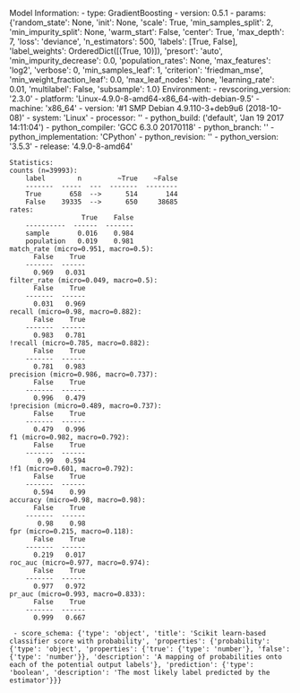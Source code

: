 Model Information:
	 - type: GradientBoosting
	 - version: 0.5.1
	 - params: {'random_state': None, 'init': None, 'scale': True, 'min_samples_split': 2, 'min_impurity_split': None, 'warm_start': False, 'center': True, 'max_depth': 7, 'loss': 'deviance', 'n_estimators': 500, 'labels': [True, False], 'label_weights': OrderedDict([(True, 10)]), 'presort': 'auto', 'min_impurity_decrease': 0.0, 'population_rates': None, 'max_features': 'log2', 'verbose': 0, 'min_samples_leaf': 1, 'criterion': 'friedman_mse', 'min_weight_fraction_leaf': 0.0, 'max_leaf_nodes': None, 'learning_rate': 0.01, 'multilabel': False, 'subsample': 1.0}
	Environment:
	 - revscoring_version: '2.3.0'
	 - platform: 'Linux-4.9.0-8-amd64-x86_64-with-debian-9.5'
	 - machine: 'x86_64'
	 - version: '#1 SMP Debian 4.9.110-3+deb9u6 (2018-10-08)'
	 - system: 'Linux'
	 - processor: ''
	 - python_build: ('default', 'Jan 19 2017 14:11:04')
	 - python_compiler: 'GCC 6.3.0 20170118'
	 - python_branch: ''
	 - python_implementation: 'CPython'
	 - python_revision: ''
	 - python_version: '3.5.3'
	 - release: '4.9.0-8-amd64'
	
	Statistics:
	counts (n=39993):
		label        n         ~True    ~False
		-------  -----  ---  -------  --------
		True       658  -->      514       144
		False    39335  -->      650     38685
	rates:
		              True    False
		----------  ------  -------
		sample       0.016    0.984
		population   0.019    0.981
	match_rate (micro=0.951, macro=0.5):
		  False    True
		-------  ------
		  0.969   0.031
	filter_rate (micro=0.049, macro=0.5):
		  False    True
		-------  ------
		  0.031   0.969
	recall (micro=0.98, macro=0.882):
		  False    True
		-------  ------
		  0.983   0.781
	!recall (micro=0.785, macro=0.882):
		  False    True
		-------  ------
		  0.781   0.983
	precision (micro=0.986, macro=0.737):
		  False    True
		-------  ------
		  0.996   0.479
	!precision (micro=0.489, macro=0.737):
		  False    True
		-------  ------
		  0.479   0.996
	f1 (micro=0.982, macro=0.792):
		  False    True
		-------  ------
		   0.99   0.594
	!f1 (micro=0.601, macro=0.792):
		  False    True
		-------  ------
		  0.594    0.99
	accuracy (micro=0.98, macro=0.98):
		  False    True
		-------  ------
		   0.98    0.98
	fpr (micro=0.215, macro=0.118):
		  False    True
		-------  ------
		  0.219   0.017
	roc_auc (micro=0.977, macro=0.974):
		  False    True
		-------  ------
		  0.977   0.972
	pr_auc (micro=0.993, macro=0.833):
		  False    True
		-------  ------
		  0.999   0.667
	
	 - score_schema: {'type': 'object', 'title': 'Scikit learn-based classifier score with probability', 'properties': {'probability': {'type': 'object', 'properties': {'true': {'type': 'number'}, 'false': {'type': 'number'}}, 'description': 'A mapping of probabilities onto each of the potential output labels'}, 'prediction': {'type': 'boolean', 'description': 'The most likely label predicted by the estimator'}}}

